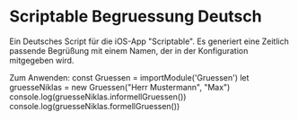 # Scriptable Begruessung Deutsch
 Ein Deutsches Script für die iOS-App "Scriptable". Es generiert eine Zeitlich passende Begrüßung mit einem Namen, der in der Konfiguration mitgegeben wird.

Zum Anwenden:
    const Gruessen = importModule('Gruessen')
    let gruesseNiklas = new Gruessen("Herr Mustermann", "Max")
    console.log(gruesseNiklas.informellGruessen())
    console.log(gruesseNiklas.formellGruessen())